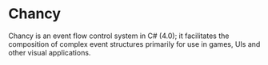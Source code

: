 Chancy
======

Chancy is an event flow control system in C# (4.0); it facilitates the composition of complex event structures primarily for use in games, UIs and other visual applications.

